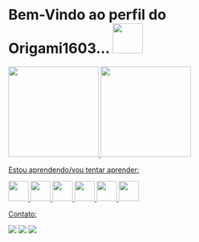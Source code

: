 <h1>Bem-Vindo ao perfil do Origami1603... <img src="https://media1.tenor.com/m/WO-T7OoiCPAAAAAC/kanna-done.gif" width="60" height="60" /></h1>


<div>
<a href="https://github.com/Origami1603">
<img loading="lazy" height="180em" src="https://github-readme-stats.vercel.app/api/top-langs/?username=Origami1603&layout=compact&langs_count=7&theme=dracula"/>
<img loading="lazy" height="180em" src="https://github-readme-stats.vercel.app/api?username=Origami1603&show_icons=true&theme=dracula&include_all_commits=true&count_private=true"/>
</div>
<p>Estou aprendendo/vou tentar aprender:</p>
<div><img src="https://cdn.jsdelivr.net/gh/devicons/devicon@latest/icons/css3/css3-original-wordmark.svg"  width="40" height="40" />
<img src="https://cdn.jsdelivr.net/gh/devicons/devicon@latest/icons/javascript/javascript-original.svg" width="40" height="40" />
<img src="https://cdn.jsdelivr.net/gh/devicons/devicon@latest/icons/html5/html5-original-wordmark.svg" width="40" height="40"/> 
<img src="https://cdn.jsdelivr.net/gh/devicons/devicon@latest/icons/python/python-original-wordmark.svg" width="40" height="40"/>
<img src="https://cdn.jsdelivr.net/gh/devicons/devicon@latest/icons/react/react-original.svg" width="40" height="40"/>
<img src="https://cdn.jsdelivr.net/gh/devicons/devicon@latest/icons/typescript/typescript-plain.svg" width="40" height="40"/>
</div>
<p>Contato:</p>
<div>
<a href="https://instagram.com/origami1603" target="_blank"><img loading="lazy" src="https://img.shields.io/badge/-Instagram-%23E4405F?style=for-the-badge&logo=instagram&logoColor=white" target="_blank"></a>
<a href = "mailto:gabrielcosta1603js@gmail.com"><img loading="lazy" src="https://img.shields.io/badge/Gmail-D14836?style=for-the-badge&logo=gmail&logoColor=white" target="_blank"></a>
<a href="https://www.linkedin.com/in/seu-usuário-linkedln-aqui" target="_blank"><img loading="lazy" src="https://img.shields.io/badge/-LinkedIn-%230077B5?style=for-the-badge&logo=linkedin&logoColor=white" target="_blank"></a>   
</div>
